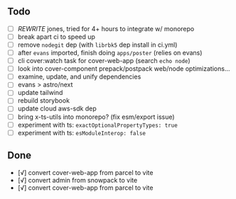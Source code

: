 ## Todo

- [ ] _REWRITE_ jones, tried for 4+ hours to integrate w/ monorepo
- [ ] break apart ci to speed up
- [ ] remove `nodegit` dep (with `librbk5` dep install in ci.yml)
- [ ] after `evans` imported, finish doing `apps/poster` (relies on evans)
- [ ] cli cover:watch task for cover-web-app (search `echo node`)
- [ ] look into cover-component prepack/postpack web/node optimizations...
- [ ] examine, update, and unify dependencies
- [ ] evans > astro/next
- [ ] update tailwind
- [ ] rebuild storybook
- [ ] update cloud aws-sdk dep
- [ ] bring x-ts-utils into monorepo? (fix esm/export issue)
- [ ] experiment with ts: `exactOptionalPropertyTypes: true`
- [ ] experiment with ts: `esModuleInterop: false`

## Done

- [√] convert cover-web-app from parcel to vite
- [√] convert admin from snowpack to vite
- [√] convert cover-web-app from parcel to vite
